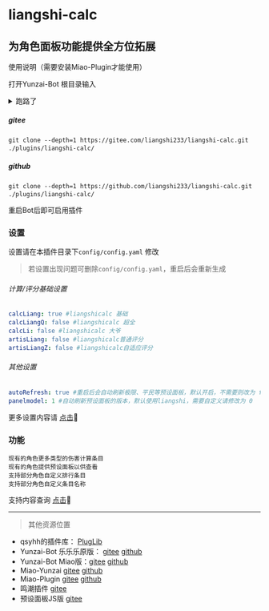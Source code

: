 # liangshi-calc

## 为角色面板功能提供全方位拓展
使用说明（需要安装Miao-Plugin才能使用）

打开Yunzai-Bot 根目录输入

<details><summary>跑路了</summary>

![](./resources/LLQ.jpg)

</details>

##### gitee
~~~~~~~~~~
git clone --depth=1 https://gitee.com/liangshi233/liangshi-calc.git ./plugins/liangshi-calc/
~~~~~~~~~~
##### github
~~~~~~~~~~
git clone --depth=1 https://github.com/liangshi233/liangshi-calc.git ./plugins/liangshi-calc/
~~~~~~~~~~
重启Bot后即可启用插件

### 设置
设置请在本插件目录下`config/config.yaml` 修改
>若设置出现问题可删除`config/config.yaml`，重启后会重新生成

###### 计算/评分基础设置
~~~~~~~~~~YAML
calcLiang: true #liangshicalc 基础
calcLiangQ: false #liangshicalc 超全
calcLi: false #liangshicalc 大爷
artisLiang: false #liangshicalc普通评分
artisLiangZ: false #liangshicalc自适应评分
~~~~~~~~~~
###### 其他设置
~~~~~~~~~~YAML
autoRefresh: true #重启后会自动刷新极限、平民等预设面板，默认开启，不需要则改为 false
panelmodel: 1 #自动刷新预设面板的版本，默认使用liangshi，需要自定义请修改为 0
~~~~~~~~~~
更多设置内容请 [点击](config/system/config.md)🤔

### 功能
~~~~~~~~~~
现有的角色更多类型的伤害计算条目
现有的角色提供预设面板以供查看
支持部分角色自定义排行条目
支持部分角色自定义条目名称
~~~~~~~~~~
支持内容查询 [点击](damage/README.md)🤔

---

> 其他资源位置

* qsyhh的插件库： [PlugLib](https://qsyhh.icu/xmdz)
* Yunzai-Bot 乐乐乐原版： [gitee](https://gitee.com/le-niao/Yunzai-Bot) [github](https://github.com/le-niao/Yunzai-Bot)
* Yunzai-Bot Miao版：[gitee](https://gitee.com/yoimiya-kokomi/Yunzai-Bot) [github](https://github.com/yoimiya-kokomi/Yunzai-Bot)
* Miao-Yunzai [gitee](https://gitee.com/yoimiya-kokomi/Miao-Yunzai) [github](https://github.com/yoimiya-kokomi/Miao-Yunzai)
* Miao-Plugin [gitee](https://gitee.com/yoimiya-kokomi/miao-plugin) [github](https://github.com/yoimiya-kokomi/miao-plugin)
* 鸣潮插件 [gitee](https://gitee.com/qsyhh/mc-wiki)
* 预设面板JS版 [gitee](https://gitee.com/liangshi233/presets-panel)